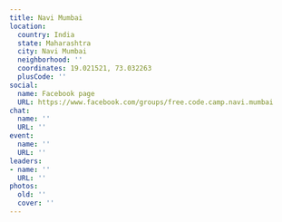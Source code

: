 ```yaml
---
title: Navi Mumbai
location:
  country: India
  state: Maharashtra
  city: Navi Mumbai
  neighborhood: ''
  coordinates: 19.021521, 73.032263
  plusCode: ''
social:
  name: Facebook page
  URL: https://www.facebook.com/groups/free.code.camp.navi.mumbai
chat:
  name: ''
  URL: ''
event:
  name: ''
  URL: ''
leaders:
- name: ''
  URL: ''
photos:
  old: ''
  cover: ''
---
```

